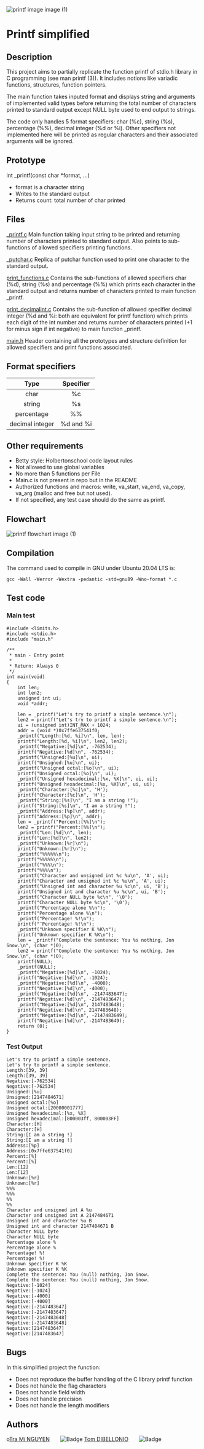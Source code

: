 
![printf image image (1)](https://www.commentcoder.com/static/bd7bd17f9fccb49b563e643f73bc87b3/b17f8/c-printf.jpg)

# **Printf simplified**

## Description
This project aims to partially replicate the function printf of stdio.h library in C programming (see man printf (3)). It includes notions like variadic functions, structures, function pointers.

The main function takes inputed format and displays string and arguments of implemented valid types before returning the total number of characters printed to standard output except NULL byte used to end output to strings.

The code only handles 5 format specifiers: char (%c), string (%s), percentage (%%), decimal integer (%d or %i).
Other specifiers not implemented here will be printed as regular characters and their associated arguments will be ignored.

## Prototype
int _printf(const char *format, ...)
- format is a character string
- Writes to the standard output
- Returns count: total number of char printed

## Files
[_printf.c](https://github.com/tramiNGY/holbertonschool-printf/blob/main/_printf.c)
Main function taking input string to be printed and returning number of characters printed to standard output. Also points to sub-functions of allowed specifiers printing functions.

[_putchar.c](https://github.com/tramiNGY/holbertonschool-printf/blob/main/_putchar.c)
Replica of putchar function used to print one character to the standard output.

[print_functions.c](https://github.com/tramiNGY/holbertonschool-printf/blob/main/print_functions.c)
Contains the sub-functions of allowed specifiers char (%d), string (%s) and percentage (%%) which prints each character in the standard output and returns number of characters printed to main function _printf.

[print_decimalint.c](https://github.com/tramiNGY/holbertonschool-printf/blob/main/print_decimalint.c)
Contains the sub-function of allowed specifier decimal integer (%d and %i: both are equivalent for printf function) which prints each digit of the int number and returns number of characters printed (+1 for minus sign if int negative) to main function _printf.

[main.h](https://github.com/tramiNGY/holbertonschool-printf/blob/main/main.h)
Header containing all the prototypes and structure definition for allowed specifiers and print functions associated.

## Format specifiers
| Type | Specifier |
| :---------------: |:---------------:|
|char | %c |
|string | %s |
| percentage | %% |
| decimal integer | %d and %i |

## Other requirements
- Betty style: Holbertonschool code layout rules
- Not allowed to use global variables
- No more than 5 functions per File
- Main.c is not present in repo but in the README
- Authorized functions and macros: write, va_start, va_end, va_copy, va_arg (malloc and free but not used).
- If not specified, any test case should do the same as printf.

## Flowchart
![printf flowchart image (1)](https://cdn.discordapp.com/attachments/1308098368370638849/1311666482207264778/Flowchart_printf.png?ex=6749b01a&is=67485e9a&hm=08c90f6e1593cbe45d6c7e10471d2992df0bd8f4343507dbb16154ff6b5d72d6&)


## Compilation
The command used to compile in GNU under Ubuntu 20.04 LTS is:
```
gcc -Wall -Werror -Wextra -pedantic -std=gnu89 -Wno-format *.c
```
## Test code
### Main test
```
#include <limits.h>
#include <stdio.h>
#include "main.h"

/**
 * main - Entry point
 *
 * Return: Always 0
 */
int main(void)
{
    int len;
    int len2;
    unsigned int ui;
    void *addr;

    len = _printf("Let's try to printf a simple sentence.\n");
    len2 = printf("Let's try to printf a simple sentence.\n");
    ui = (unsigned int)INT_MAX + 1024;
    addr = (void *)0x7ffe637541f0;
    _printf("Length:[%d, %i]\n", len, len);
    printf("Length:[%d, %i]\n", len2, len2);
    _printf("Negative:[%d]\n", -762534);
    printf("Negative:[%d]\n", -762534);
    _printf("Unsigned:[%u]\n", ui);
    printf("Unsigned:[%u]\n", ui);
    _printf("Unsigned octal:[%o]\n", ui);
    printf("Unsigned octal:[%o]\n", ui);
    _printf("Unsigned hexadecimal:[%x, %X]\n", ui, ui);
    printf("Unsigned hexadecimal:[%x, %X]\n", ui, ui);
    _printf("Character:[%c]\n", 'H');
    printf("Character:[%c]\n", 'H');
    _printf("String:[%s]\n", "I am a string !");
    printf("String:[%s]\n", "I am a string !");
    _printf("Address:[%p]\n", addr);
    printf("Address:[%p]\n", addr);
    len = _printf("Percent:[%%]\n");
    len2 = printf("Percent:[%%]\n");
    _printf("Len:[%d]\n", len);
    printf("Len:[%d]\n", len2);
    _printf("Unknown:[%r]\n");
    printf("Unknown:[%r]\n");
    _printf("%%%%%\n");
    printf("%%%%%\n");
    _printf("%%%\n");
    printf("%%%\n");
    _printf("Character and unsigned int %c %u\n", 'A', ui);
    printf("Character and unsigned int %c %u\n", 'A', ui);
    _printf("Unsigned int and character %u %c\n", ui, 'B');
    printf("Unsigned int and character %u %c\n", ui, 'B');
    _printf("Character NULL byte %c\n", '\0');
    printf("Character NULL byte %c\n", '\0');
    _printf("Percentage alone %\n");
    printf("Percentage alone %\n");
    _printf("Percentage! %!\n");
    printf("¨Percentage! %!\n");
    _printf("Unknown specifier K %K\n");
    printf("Unknown specifier K %K\n");
    len = _printf("Complete the sentence: You %s nothing, Jon Snow.\n", (char *)0);
    len2 = printf("Complete the sentence: You %s nothing, Jon Snow.\n", (char *)0);
    printf(NULL);
    _printf(NULL);
    _printf("Negative:[%d]\n", -1024);
    printf("Negative:[%d]\n", -1024);
    _printf("Negative:[%d]\n", -4000);
    printf("Negative:[%d]\n", -4000);
    _printf("Negative:[%d]\n", -2147483647);
    printf("Negative:[%d]\n", -2147483647);
    _printf("Negative:[%d]\n", 2147483648);
    printf("Negative:[%d]\n", 2147483648);
    _printf("Negative:[%d]\n", -2147483649);
    printf("Negative:[%d]\n", -2147483649);
    return (0);
}
```
### Test Output
```
Let's try to printf a simple sentence.
Let's try to printf a simple sentence.
Length:[39, 39]
Length:[39, 39]
Negative:[-762534]
Negative:[-762534]
Unsigned:[%u]
Unsigned:[2147484671]
Unsigned octal:[%o]
Unsigned octal:[20000001777]
Unsigned hexadecimal:[%x, %X]
Unsigned hexadecimal:[800003ff, 800003FF]
Character:[H]
Character:[H]
String:[I am a string !]
String:[I am a string !]
Address:[%p]
Address:[0x7ffe637541f0]
Percent:[%]
Percent:[%]
Len:[12]
Len:[12]
Unknown:[%r]
Unknown:[%r]
%%%
%%%
%%
%%
Character and unsigned int A %u
Character and unsigned int A 2147484671
Unsigned int and character %u B
Unsigned int and character 2147484671 B
Character NULL byte
Character NULL byte
Percentage alone %
Percentage alone %
Percentage! %!
Percentage! %!
Unknown specifier K %K
Unknown specifier K %K
Complete the sentence: You (null) nothing, Jon Snow.
Complete the sentence: You (null) nothing, Jon Snow.
Negative:[-1024]
Negative:[-1024]
Negative:[-4000]
Negative:[-4000]
Negative:[-2147483647]
Negative:[-2147483647]
Negative:[-2147483648]
Negative:[-2147483648]
Negative:[2147483647]
Negative:[2147483647]
```

## Bugs
In this simplified project the function:
- Does not reproduce the buffer handling of the C library printf function
- Does not handle the flag characters
- Does not handle field width
- Does not handle precision
- Does not handle the length modifiers

## Authors
o[Tra Mi NGUYEN](https://github.com/tramiNGY)&nbsp;&nbsp;&nbsp;&nbsp;&nbsp;&nbsp;&nbsp;![Badge](https://badgen.net/badge/icon/github?icon=github&label)
[Tom DIBELLONIO](https://github.com/totomus83)&nbsp;&nbsp;&nbsp;&nbsp;&nbsp;&nbsp;&nbsp;![Badge](https://badgen.net/badge/icon/github?icon=github&label)


